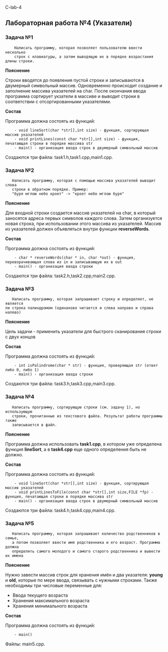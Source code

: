  C-lab-4

## Лабораторная работа №4 (Указатели)

### Задача №1

```
    Написать программу, которая позволяет пользователю ввести несколько 
    строк с клавиатуры, а затем выводящую их в порядке возрастания длины строки.
```

**Пояснение**

Строки вводятся до появления пустой строки и записываются в двумерный
символьный массив. Одновременно происходит создание и заполнение массива
указателей на char. После окончания ввода программа сортирует укзатели в
массиве и выводит строки в соответствии с отсортированными указателями.

**Состав**

Программа должна состоять из функций:

```
    - void lineSort(char *str[],int size) - функция, сортирующая массив указателей
    - void printLines(const char *str[],int size) - функция, печатающая строки в порядке массива str
    - main() - организация ввода строк в двумерный символьный массив
```

Создаются три файла: task1.h,task1.cpp,main1.cpp.

### Задача №2

```
   Написать программу, которая с помощью массива указателей выводит слова
   строки в обратном порядке. Пример:
   "буря мглою небо кроет" -> "кроет небо мглою буря"
```

**Пояснение**

Для входной строки создается массив указателей на char, в который заносятся
адреса первых символов каждого слова. Затем организуется новая строка, при использовании этого
массива из указателей. Массив из указателей должен объявляться внутри функции **reverseWords**.

**Состав**

Программа должна состоять из функций:

```
    - char * reverseWords(char * in, char *out) - функция, переворачивающая слова из in и записывающую их в out
    - main() - организация ввода строки
```

Создаются три файла: task2.h,task2.cpp,main2.cpp.

### Задача №3

```
   Написать программу, которая запрашивает строку и определяет, не является
ли строка палиндромом (одинаково читается и слева направо и справа налево)
```

**Пояснение**

Цель задачи - применить указатели для быстрого сканирования строки с двух
концов

**Состав**

Программа должна состоять из функций:

```
    - int isPalindrome(char * str) - функция, проверяющая str (ответ либо 0, либо 1)
    - main() - организация ввода строки
```

Создаются три файла: task3.h,task3.cpp,main3.cpp.


### Задача №4

```
   Написать программу, сортирующую строки (см. задачу 1), но использующую
   строки, прочитанные из текстового файла. Результат работы программы также
   записывается в файл.
```

**Пояснение**

Программа должна использовать **task1.cpp**, в котором уже определена функция **lineSort**, а в **task4.cpp** еще одного
определения быть не должно.

**Состав**

Программа должна состоять из функций:

```
    - void lineSort(char *str[],int size) - функция, сортирующая массив указателей
    - void printLinesToFile(const char *str[],int size,FILE *fp) - функция, печатающая строки в порядке массива str
    - main() - организация ввода строк в двумерный символьный массив
```

Создаются три файла: task4.h,task4.cpp,main4.cpp.

### Задача №5

```
   Написать программу, которая запрашивает количество родственников в семье,
   а потом позволяет ввести имя родственника и его возраст. Программа должна
   определить самого молодого и самого старого родственника и вывести их имена
```

**Пояснение**

Нужно завести массив строк для хранения имён и два указателя: **young** и **old**,
которые по мере ввода, связывать с нужными строками. Также необходимы три числовые переменные для:

- Ввода текущего возраста
- Хранения максимального возраста
- Хранения минимального возраста


**Состав**

Программа должна состоять из функций:

```
    - main()
```

Файлы: main5.cpp.

